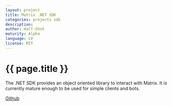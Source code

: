 ```yaml
---
layout: project
title: Matrix .NET SDK
categories: projects sdk
description: 
author: Half-Shot
maturity: Alpha
language: C#
license: MIT
---
```


# {{ page.title }}
The .NET SDK provides an object oriented library to interact with Matrix. It is currently mature enough to be used for simple clients and bots.

[Github](https://github.com/Half-Shot/matrix-dotnet-sdk)
